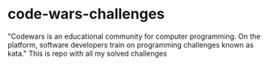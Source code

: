 # code-wars-challenges
"Codewars is an educational community for computer programming. On the platform, software developers train on programming challenges known as kata." This is repo with all my solved challenges
